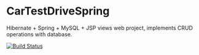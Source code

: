 ﻿# CarTestDriveSpring
 
Hibernate + Spring + MySQL + JSP views web project, implements CRUD operations with database.

[![Build Status](https://travis-ci.org/artemdvn/CarTestDriveSpring.svg?branch=master)](https://travis-ci.org/artemdvn/CarTestDriveSpring)

